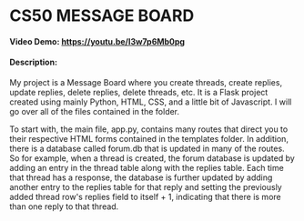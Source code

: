 # CS50 MESSAGE BOARD
#### Video Demo:  https://youtu.be/I3w7p6Mb0pg
#### Description:
My project is a Message Board where you create threads, create replies, update replies, delete replies, delete threads, etc.
It is a Flask project created using mainly Python, HTML, CSS, and a little bit of Javascript.
I will go over all of the files contained in the folder.

To start with, the main file, app.py, contains many routes that direct you to their respective HTML forms contained in the templates folder. In addition, there is a database called forum.db
that is updated in many of the routes. So for example, when a thread is created, the forum database is updated by adding an entry in the thread table along with the replies table. Each time that
thread has a response, the database is further updated by adding another entry to the replies table for that reply and setting the previously added thread row's replies field to itself + 1, indicating that there is more than one reply to that thread.